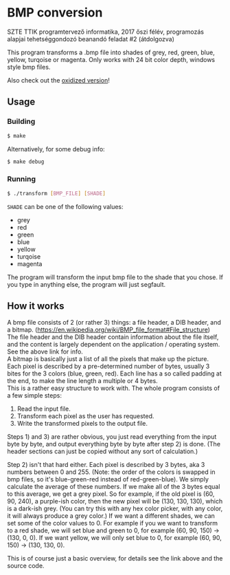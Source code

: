 # BMP conversion
SZTE TTIK programtervező informatika, 2017 őszi félév, programozás alapjai tehetséggondozó beanandó feladat #2 (átdolgozva)  

This program transforms a .bmp file into shades of grey, red, green, blue, yellow, turqoise or magenta. Only works with 24 bit color depth, windows style bmp files.

Also check out the [oxidized version](https://github.com/pmarkee/bmp_transform_rust/)!

## Usage

### Building
```sh
$ make
```
Alternatively, for some debug info:
```sh
$ make debug
```

### Running
```sh
$ ./transform [BMP_FILE] [SHADE]
```
`SHADE` can be one of the following values:
- grey
- red
- green
- blue
- yellow
- turqoise
- magenta

The program will transform the input bmp file to the shade that you chose. If you type in anything else, the program will just segfault.

## How it works

A bmp file consists of 2 (or rather 3) things: a file header, a DIB header, and a bitmap. (https://en.wikipedia.org/wiki/BMP_file_format#File_structure)  
The file header and the DIB header contain information about the file itself, and the content is largely dependent on the application / operating system. See the above link for info.  
A bitmap is basically just a list of all the pixels that make up the picture. Each pixel is described by a pre-determined number of bytes, usually 3 bites for the 3 colors (blue, green, red). Each line has a so called padding at the end, to make the line length a multiple or 4 bytes.  
This is a rather easy structure to work with. The whole program consists of a few simple steps:
1. Read the input file.
2. Transform each pixel as the user has requested.
3. Write the transformed pixels to the output file.

Steps 1) and 3) are rather obvious, you just read everything from the input byte by byte, and output everything byte by byte after step 2) is done. (The header sections can just be copied without any sort of calculation.)  

Step 2) isn't that hard either. Each pixel is described by 3 bytes, aka 3 numbers between 0 and 255. (Note: the order of the colors is swapped in bmp files, so it's blue-green-red instead of red-green-blue). We simply calculate the average of these numbers. If we make all of the 3 bytes equal to this average, we get a grey pixel. So for example, if the old pixel is (60, 90, 240), a purple-ish color, then the new pixel will be (130, 130, 130), which is a dark-ish grey. (You can try this with any hex color picker, with any color, it will always produce a grey color.) If we want a different shades, we can set some of the color values to 0. For example if you we want to transform to a red shade, we will set blue and green to 0, for example (60, 90, 150) -> (130, 0, 0). If we want yellow, we will only set blue to 0, for example (60, 90, 150) -> (130, 130, 0).  

This is of course just a basic overview, for details see the link above and the source code.

